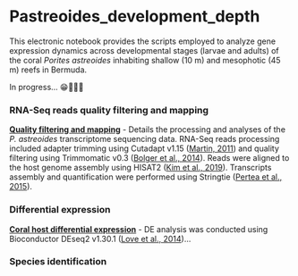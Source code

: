 # Pastreoides_development_depth

This electronic notebook provides the scripts employed to analyze gene expression dynamics across developmental stages (larvae and adults) of the coral _Porites astreoides_ inhabiting shallow (10 m) and mesophotic (45 m) reefs in Bermuda.

In progress... 😁👩🏻‍💻


### RNA-Seq reads quality filtering and mapping

**[Quality filtering and mapping](https://github.com/fscucchia/Pastreoides_development_depth/tree/main/Filtering_and_Mapping)** - Details the processing and analyses of the _P. astreoides_ transcriptome sequencing data. RNA-Seq reads processing included adapter trimming using Cutadapt v1.15 ([Martin, 2011](https://doi.org/10.14806/ej.17.1.200)) and quality filtering using Trimmomatic v0.3 ([Bolger et al., 2014](https://doi.org/10.1093/bioinformatics/btu170)). Reads were aligned to the host genome assembly using HISAT2 ([Kim et al., 2019](https://www.nature.com/articles/s41587-019-0201-4)). Transcripts assembly and quantification were performed using Stringtie ([Pertea et al., 2015](https://www.nature.com/articles/nbt.3122)).

### Differential expression

**[Coral host differential expression](https://github.com/fscucchia/Pastreoides_development_depth/tree/main/DE)** - DE analysis was conducted using Bioconductor DEseq2 v1.30.1 ([Love et al., 2014](https://doi.org/10.1186/s13059-014-0550-8))...

### Species identification
